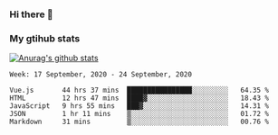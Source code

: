 ### Hi there 👋

### My gtihub stats

[![Anurag's github stats](https://github-readme-stats.vercel.app/api?username=gaozhidong)](https://github.com/gaozhidong/github-readme-stats)

<!--START_SECTION:waka-->
```text
Week: 17 September, 2020 - 24 September, 2020

Vue.js       44 hrs 37 mins  ████████████████░░░░░░░░░   64.35 % 
HTML         12 hrs 47 mins  ████▓░░░░░░░░░░░░░░░░░░░░   18.43 % 
JavaScript   9 hrs 55 mins   ███▓░░░░░░░░░░░░░░░░░░░░░   14.31 % 
JSON         1 hr 11 mins    ▒░░░░░░░░░░░░░░░░░░░░░░░░   01.72 % 
Markdown     31 mins         ▒░░░░░░░░░░░░░░░░░░░░░░░░   00.76 % 
```
<!--END_SECTION:waka-->